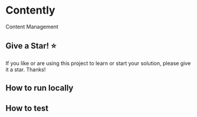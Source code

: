 # Contently
Content Management


## Give a Star! :star:

If you like or are using this project to learn or start your solution, please give it a star. Thanks!

## How to run locally


## How to test
